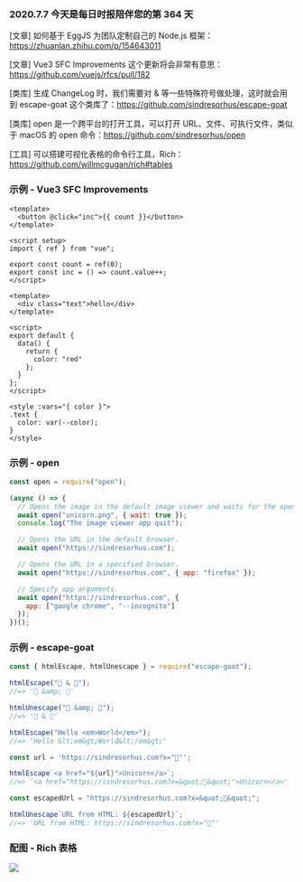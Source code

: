### 2020.7.7 今天是每日时报陪伴您的第 364 天

[文章] 如何基于 EggJS 为团队定制自己的 Node.js 框架：<https://zhuanlan.zhihu.com/p/154643011>

[文章] Vue3 SFC Improvements 这个更新将会非常有意思：<https://github.com/vuejs/rfcs/pull/182>

[类库] 生成 ChangeLog 时，我们需要对 & 等一些特殊符号做处理，这时就会用到 escape-goat 这个类库了：<https://github.com/sindresorhus/escape-goat>

[类库] open 是一个跨平台的打开工具，可以打开 URL、文件、可执行文件，类似于 macOS 的 open 命令：<https://github.com/sindresorhus/open>

[工具] 可以搭建可视化表格的命令行工具，Rich：<https://github.com/willmcgugan/rich#tables>

### 示例 - Vue3 SFC Improvements

```vue
<template>
  <button @click="inc">{{ count }}</button>
</template>

<script setup>
import { ref } from "vue";

export const count = ref(0);
export const inc = () => count.value++;
</script>
```

```vue
<template>
  <div class="text">hello</div>
</template>

<script>
export default {
  data() {
    return {
      color: "red"
    };
  }
};
</script>

<style :vars="{ color }">
.text {
  color: var(--color);
}
</style>
```

### 示例 - open

```js
const open = require("open");

(async () => {
  // Opens the image in the default image viewer and waits for the opened app to quit.
  await open("unicorn.png", { wait: true });
  console.log("The image viewer app quit");

  // Opens the URL in the default browser.
  await open("https://sindresorhus.com");

  // Opens the URL in a specified browser.
  await open("https://sindresorhus.com", { app: "firefox" });

  // Specify app arguments.
  await open("https://sindresorhus.com", {
    app: ["google chrome", "--incognito"]
  });
})();
```

### 示例 - escape-goat

```js
const { htmlEscape, htmlUnescape } = require("escape-goat");

htmlEscape("🦄 & 🐐");
//=> '🦄 &amp; 🐐'

htmlUnescape("🦄 &amp; 🐐");
//=> '🦄 & 🐐'

htmlEscape("Hello <em>World</em>");
//=> 'Hello &lt;em&gt;World&lt;/em&gt;'

const url = 'https://sindresorhus.com?x="🦄"';

htmlEscape`<a href="${url}">Unicorn</a>`;
//=> '<a href="https://sindresorhus.com?x=&quot;🦄&quot;">Unicorn</a>'

const escapedUrl = "https://sindresorhus.com?x=&quot;🦄&quot;";

htmlUnescape`URL from HTML: ${escapedUrl}`;
//=> 'URL from HTML: https://sindresorhus.com?x="🦄"'
```

### 配图 - Rich 表格

![](https://github.com/willmcgugan/rich/raw/master/imgs/table_movie.gif)
